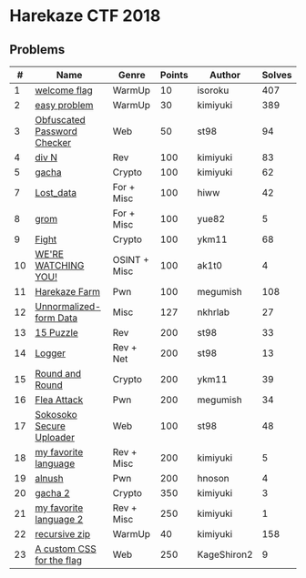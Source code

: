 # Harekaze CTF 2018

## Problems

#|Name|Genre|Points|Author|Solves
---|---|---|---|---|---
1|[welcome flag](welcome%20flag/)|WarmUp|10|isoroku|407
2|[easy problem](easy%20problem/)|WarmUp|30|kimiyuki|389
3|[Obfuscated Password Checker](Obfuscated%20Password%20Checker/)|Web|50|st98|94
4|[div N](div%20N/)|Rev|100|kimiyuki|83
5|[gacha](gacha/)|Crypto|100|kimiyuki|62
7|[Lost_data](Lost_data/)|For + Misc|100|hiww|42
8|[grom](grom/)|For + Misc|100|yue82|5
9|[Fight](Fight/)|Crypto|100|ykm11|68
10|[WE'RE WATCHING YOU!](WE'RE%20WATCHING%20YOU!/)|OSINT + Misc|100|ak1t0|4
11|[Harekaze Farm](Harekaze%20Farm/)|Pwn|100|megumish|108
12|[Unnormalized-form Data](Unnormalized-form%20Data/)|Misc|127|nkhrlab|27
13|[15 Puzzle](15%20Puzzle/)|Rev|200|st98|33
14|[Logger](Logger/)|Rev + Net|200|st98|13
15|[Round and Round](Round%20and%20Round/)|Crypto|200|ykm11|39
16|[Flea Attack](Flea%20Attack/)|Pwn|200|megumish|34
17|[Sokosoko Secure Uploader](Sokosoko%20Secure%20Uploader/)|Web|100|st98|48
18|[my favorite language](my%20favorite%20language/)|Rev + Misc|200|kimiyuki|5
19|[alnush](alnush/)|Pwn|200|hnoson|4
20|[gacha 2](gacha%202/)|Crypto|350|kimiyuki|3
21|[my favorite language 2](my%20favorite%20language%202/)|Rev + Misc|250|kimiyuki|1
22|[recursive zip](recursive%20zip/)|WarmUp|40|kimiyuki|158
23|[A custom CSS for the flag](A%20custom%20CSS%20for%20the%20flag/)|Web|250|KageShiron2|9
